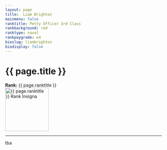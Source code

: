 ```yaml
---
layout: page
title:  Liam Brighton
mainmenu: false
ranktitle: Petty Officer 3rd Class
rankbackground: red
ranktype: naval
rankpaygrade: e4
bioslug: liambrighton
biodisplay: false
---
```

# {{ page.title }}
**Rank:** {{ page.ranktitle }}  
<img src="//img.sigma-division.com/ranks/{{ page.rankimg }}" width="140" class="img-fluid" alt="{{ page.ranktitle }} Rank Insigna">  

---
tba
